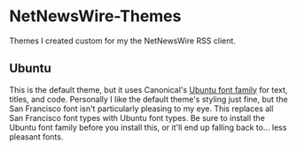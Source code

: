 # NetNewsWire-Themes
Themes I created custom for my the NetNewsWire RSS client.

## Ubuntu

This is the default theme, but it uses Canonical's [Ubuntu font family](https://design.ubuntu.com/font/) for text, titles, and code.
Personally I like the default theme's styling just fine, but the San Francisco font isn't particularly pleasing to my eye.
This replaces all San Francisco font types with Ubuntu font types. Be sure to install the Ubuntu font family before you install this,
or it'll end up falling back to... less pleasant fonts.

